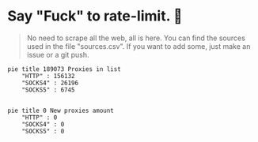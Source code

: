 
# Say "Fuck" to rate-limit. 🖕

> No need to scrape all the web, all is here.
>You can find the sources used in the file "sources.csv".
> If you want to add some, just make an issue or a git push.


```mermaid
pie title 189073 Proxies in list
    "HTTP" : 156132
    "SOCKS4" : 26196
    "SOCKS5" : 6745
            
```

```mermaid
pie title 0 New proxies amount
    "HTTP" : 0
    "SOCKS4" : 0
    "SOCKS5" : 0
```
        